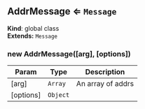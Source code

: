 <a name="AddrMessage"></a>

## AddrMessage ⇐ <code>Message</code>
**Kind**: global class  
**Extends:** <code>Message</code>  
<a name="new_AddrMessage_new"></a>

### new AddrMessage([arg], [options])

| Param | Type | Description |
| --- | --- | --- |
| [arg] | <code>Array</code> | An array of addrs |
| [options] | <code>Object</code> |  |

